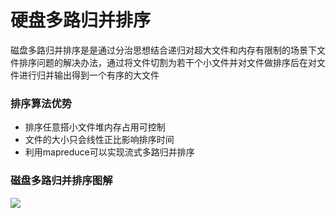 # 硬盘多路归并排序

磁盘多路归并排序是是通过分治思想结合递归对超大文件和内存有限制的场景下文件排序问题的解决办法，通过将文件切割为若干个小文件并对文件做排序后在对文件进行归并输出得到一个有序的大文件


### 排序算法优势

- 排序任意搭小文件堆内存占用可控制
- 文件的大小只会线性正比影响排序时间
- 利用mapreduce可以实现流式多路归并排序

### 磁盘多路归并排序图解

![](https://tva1.sinaimg.cn/large/006y8mN6gy1g6wsayzvl3j30u016taf1.jpg)

